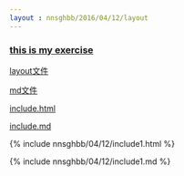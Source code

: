 ```yaml
---
layout : nnsghbb/2016/04/12/layout
---
```




### [this is my exercise](http://bigdata-mindstorms.github.io/jekyll-playground/public/nnsghbb/2016/04/12/index.html)

[layout文件](https://github.com/bigdata-mindstorms/jekyll-playground/blob/gh-pages/_layouts/nnsghbb/2016/04/12/layout.html)

[md文件](https://github.com/bigdata-mindstorms/jekyll-playground/blob/gh-pages/public/nnsghbb/2016/04/12/index.md)

[include.html](https://github.com/bigdata-mindstorms/jekyll-playground/blob/gh-pages/_includes/nnsghbb/04/12/include1.html)

[include.md](https://github.com/bigdata-mindstorms/jekyll-playground/blob/gh-pages/_includes/nnsghbb/04/12/include1.md)



{% include nnsghbb/04/12/include1.html %}

{% include nnsghbb/04/12/include1.md %}

